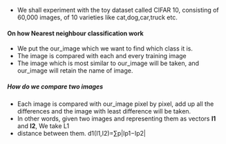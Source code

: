 - We shall experiment with the toy dataset called CIFAR 10, consisting of 60,000 images, of 10 varieties
  like cat,dog,car,truck etc.
#### On how Nearest neighbour classification work
- We put the our_image which we want to find which class it is.
- The image is compared with each and every training image
- The image which is most similar to our_image will be taken, and our_image will retain the name of image.
##### How do we compare two images
- Each image is compared with our_image pixel by pixel, add up all the differences and the image with
  least difference will be taken.
- In other words, given two images and representing them as vectors **I1** and **I2**, We take L1
- distance between them. 
                                      d1(I1,I2)=∑p|Ip1−Ip2|
